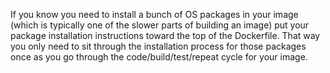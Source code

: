 If you know you need to install a bunch of OS packages in your image (which is typically one of the slower parts of building an image) put your package installation
instructions toward the top of the Dockerfile. That way you only need to sit through the installation process for those packages once as you go through the code/build/test/repeat
cycle for your image.
